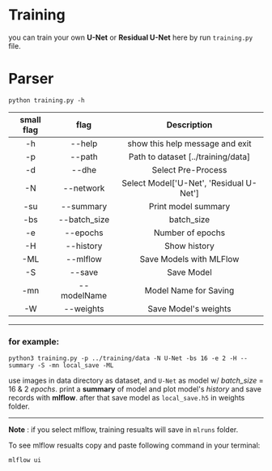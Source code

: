 # Training

you can train your own **U-Net** or **Residual U-Net** here by run `training.py` file.

# Parser

    python training.py -h
| small flag  |  flag     | Description     |
| :----:      |    :----: |     :---:      |
|-h| --help|            show this help message and exit|
|-p | --path|           Path to dataset [../training/data]|
|-d| --dhe |            Select Pre-Process|
|-N | --network|      Select Model['U-Net', 'Residual U-Net']|
|-su| --summary       |     Print model summary|
|-bs| --batch_size     |    batch_size|
|-e| --epochs          |   Number of epochs|
|-H | --history   |  Show history|
|-ML | --mlflow| Save Models with MLFlow|
|-S | --save| Save Model|
|-mn | --modelName| Model Name for Saving|
|-W | --weights| Save Model's weights|

-----------------------------------------------------------------
### for example:

    python3 training.py -p ../training/data -N U-Net -bs 16 -e 2 -H --summary -S -mn local_save -ML

use images in data directory as dataset, and `U-Net` as model w/ *batch_size* = 16 & 2 _epochs_.
print a **summary** of model and plot model's _history_ and save records with **mlflow**. after that save model as `local_save.h5` in weights folder.

-----------------------------------------------------------------------
**Note** : if you select mlflow, training resualts will save in `mlruns` folder.

To see mlflow resualts copy and paste following command in your terminal:

    mlflow ui
